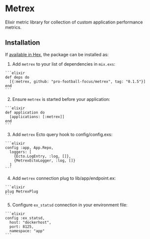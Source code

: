 # Metrex

Elixir metric library for collection of custom application performance metrics.

## Installation

If [available in Hex](https://hex.pm/docs/publish), the package can be installed as:

  1. Add `metrex` to your list of dependencies in `mix.exs`:

    ```elixir
    def deps do
      [{:metrex, github: "pro-football-focus/metrex", tag: "0.1.5"}]
    end
    ```

  2. Ensure `metrex` is started before your application:

    ```elixir
    def application do
      [applications: [:metrex]]
    end
    ```

  3. Add `metrex` Ecto query hook to config/config.exs:

    ```elixir
    config :app, App.Repo,
      loggers: [
        {Ecto.LogEntry, :log, []},
        {MetrexEctoLogger, :log, []}
      ]
    ```

  4. Add `metrex` connection plug to lib/app/endpoint.ex:

    ```elixir
    plug MetrexPlug
    ```

  5. Configure `ex_statsd` connection in your environment file:

    ```elixir
    config :ex_statsd,
      host: "dockerhost",
      port: 8125,
      namespace: "app"
    ```